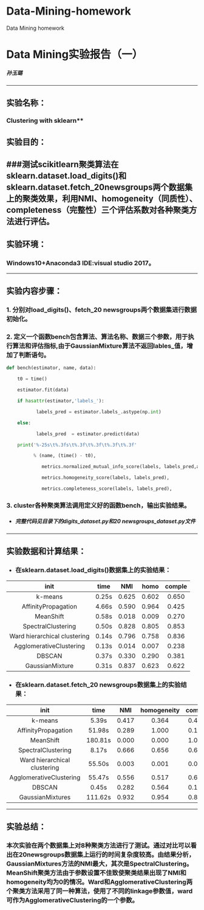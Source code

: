 # Data-Mining-homework
Data Mining homework
# Data Mining实验报告（一）
##### 孙玉璐
---


## **实验名称：**

### Clustering with sklearn**

## **实验目的：**

###测试scikitlearn聚类算法在sklearn.dataset.load_digits()和sklearn.dataset.fetch_20newsgroups两个数据集上的聚类效果，利用NMI、homogeneity（同质性）、completeness（完整性）三个评估系数对各种聚类方法进行评估。
---


## **实验环境：**

### Windows10+Anaconda3  IDE:visual studio 2017。
---

## **实验内容步骤：**



### 1. 分别对load_digits()、fetch_20 newsgroups两个数据集进行数据初始化。


### 2. 定义一个函数bench包含算法、算法名称、数据三个参数，用于执行算法和评估指标,由于GaussianMixture算法不返回lables_值，增加了判断语句。


```python
def bench(estimator, name, data):

    t0 = time()

    estimator.fit(data)

    if hasattr(estimator,'labels_'):

           labels_pred = estimator.labels_.astype(np.int)

    else:

           labels_pred  = estimator.predict(data)

    print('%-25s\t%.3fs\t%.3f\t%.3f\t%.3f\t%.3f'

          % (name, (time() - t0), 

             metrics.normalized_mutual_info_score(labels, labels_pred,average_method='geometric'),

             metrics.homogeneity_score(labels, labels_pred),

             metrics.completeness_score(labels, labels_pred),
```


### 3. cluster各种聚类算法调用定义好的函数bench，输出实验结果。
* ##### **完整代码见目录下的digits_dataset.py和20 newsgroups_dataset.py文件**

---

## **实验数据和计算结果：**


* ### 在sklearn.dataset.load_digits()数据集上的实验结果：


|init|time|NMI|homo|comple|
|:---:|:---:|:---:|:---:|:---:|
|k-means|0.25s|0.625|0.602|0.650|
|AffinityPropagation|4.66s|0.590|0.964|0.425|
|MeanShift|0.58s|0.018|0.009|0.270|
|SpectralClustering|0.50s|0.828|0.805|0.853|
|Ward hierarchical clustering|0.14s|0.796|0.758|0.836|
|AgglomerativeClustering|0.13s|0.014|0.007|0.238|
|DBSCAN|0.37s|0.330|0.290|0.381|
|GaussianMixture|0.31s|0.837|0.623|0.622|




* ### 在sklearn.dataset.fetch_20 newsgroups数据集上的实验结果：




|init|time|NMI|homogeneity|comple|
|:---:|:---:|:---:|:---:|:---:|
|k-means|5.39s|0.417|0.364|0.488|
|AffinityPropagation|51.98s|0.289|1.000|0.169|
|MeanShift|180.81s|0.000|0.000|1.000|
|SpectralClustering|8.17s|0.666|0.656|0.677|
|Ward hierarchical clustering|55.50s|0.003|0.001|0.076|
|AgglomerativeClustering|55.47s|0.556|0.517|0.601|
|DBSCAN|0.45s|0.282|0.564|0.188|
|GaussianMixtures|111.62s|0.932|0.954|0.852|


---

## **实验总结：**

### 本次实验在两个数据集上对8种聚类方法进行了测试。通过对比可以看出在20newsgroups数据集上运行的时间复杂度较高。由结果分析，GaussianMixtures方法的NMI最大，其次是SpectralClustering。MeanShift聚类方法由于参数设置不佳致使聚类结果出现了NMI和homogeneity均为0的情况。Ward和AgglomerativeClustering两个聚类方法采用了同一种算法，使用了不同的linkage参数值，ward可作为AgglomerativeClustering的一个参数。



















